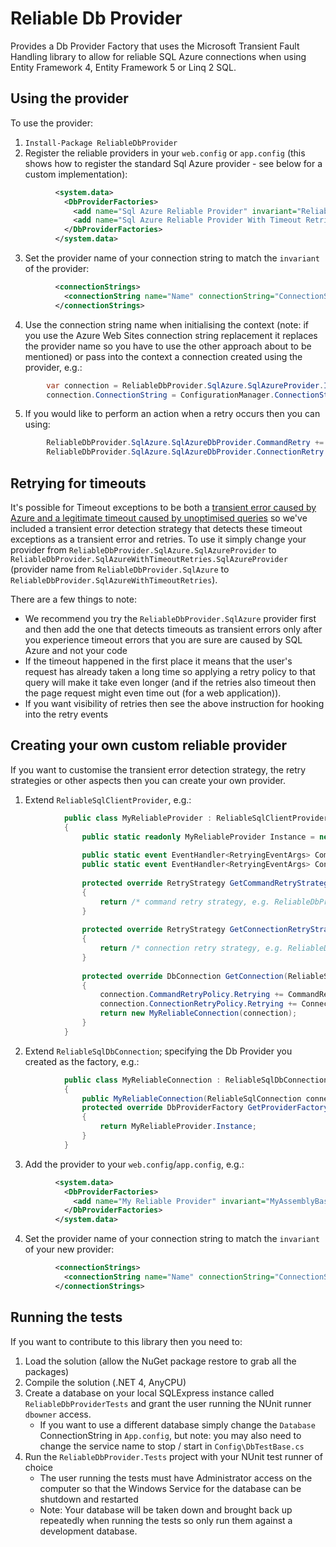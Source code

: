 ﻿Reliable Db Provider
====================

Provides a Db Provider Factory that uses the Microsoft Transient Fault Handling library to allow for reliable SQL Azure connections when using Entity Framework 4, Entity Framework 5 or Linq 2 SQL.

Using the provider
------------------

To use the provider:

1. `Install-Package ReliableDbProvider`
2. Register the reliable providers in your `web.config` or `app.config` (this shows how to register the standard Sql Azure provider - see below for a custom implementation):
```xml
		  <system.data>
		    <DbProviderFactories>
		      <add name="Sql Azure Reliable Provider" invariant="ReliableDbProvider.SqlAzure" description="Reliable Db Provider for SQL Azure" type="ReliableDbProvider.SqlAzure.SqlAzureProvider, ReliableDbProvider" />
		      <add name="Sql Azure Reliable Provider With Timeout Retries" invariant="ReliableDbProvider.SqlAzureWithTimeoutRetries" description="Reliable Db Provider for SQL Azure with Timeout Retries" type="ReliableDbProvider.SqlAzureWithTimeoutRetries.SqlAzureProvider, ReliableDbProvider" />
		    </DbProviderFactories>
		  </system.data>
```
3. Set the provider name of your connection string to match the `invariant` of the provider:
```xml
		  <connectionStrings>
		    <connectionString name="Name" connectionString="ConnectionString" providerName="ReliableDbProvider.SqlAzure" />
		  </connectionStrings>
```
4. Use the connection string name when initialising the context (note: if you use the Azure Web Sites connection string replacement it replaces the provider name so you have to use the other approach about to be mentioned) or pass into the context a connection created using the provider, e.g.:
```c#
		var connection = ReliableDbProvider.SqlAzure.SqlAzureProvider.Instance.CreateConnection();
		connection.ConnectionString = ConfigurationManager.ConnectionStrings["Name"].ConnectionString;
```
5. If you would like to perform an action when a retry occurs then you can using:
```c#
		ReliableDbProvider.SqlAzure.SqlAzureDbProvider.CommandRetry += (sender, args) => ...;
		ReliableDbProvider.SqlAzure.SqlAzureDbProvider.ConnectionRetry += (sender, args) => ...;
```

Retrying for timeouts
---------------------

It's possible for Timeout exceptions to be both a [transient error caused by Azure and a legitimate timeout caused by unoptimised queries](http://social.msdn.microsoft.com/Forums/en-US/ssdsgetstarted/thread/7a50985d-92c2-472f-9464-a6591efec4b3/) so we've included a transient error detection strategy that detects these timeout exceptions as a transient error and retries. To use it simply change your provider from `ReliableDbProvider.SqlAzure.SqlAzureProvider` to `ReliableDbProvider.SqlAzureWithTimeoutRetries.SqlAzureProvider` (provider name from `ReliableDbProvider.SqlAzure` to `ReliableDbProvider.SqlAzureWithTimeoutRetries`).

There are a few things to note:

* We recommend you try the `ReliableDbProvider.SqlAzure` provider first and then add the one that detects timeouts as transient errors only after you experience timeout errors that you are sure are caused by SQL Azure and not your code
* If the timeout happened in the first place it means that the user's request has already taken a long time so applying a retry policy to that query will make it take even longer (and if the retries also timeout then the page request might even time out (for a web application)).
* If you want visibility of retries then see the above instruction for hooking into the retry events

Creating your own custom reliable provider
------------------------------------------

If you want to customise the transient error detection strategy, the retry strategies or other aspects then you can create your own provider.

1. Extend `ReliableSqlClientProvider`, e.g.:
```c#
		    public class MyReliableProvider : ReliableSqlClientProvider<ATransientErrorDetectionStrategy>
		    {
		        public static readonly MyReliableProvider Instance = new MyReliableProvider();
		
		        public static event EventHandler<RetryingEventArgs> CommandRetry;
		        public static event EventHandler<RetryingEventArgs> ConnectionRetry;
		
		        protected override RetryStrategy GetCommandRetryStrategy()
		        {
		            return /* command retry strategy, e.g. ReliableDbProvider.SqlAzure.RetryStrategies.DefaultCommandStrategy */;
		        }
		
		        protected override RetryStrategy GetConnectionRetryStrategy()
		        {
		            return /* connection retry strategy, e.g. ReliableDbProvider.SqlAzure.RetryStrategies.DefaultConnectionStrategy */;
		        }
		
		        protected override DbConnection GetConnection(ReliableSqlConnection connection)
		        {
		            connection.CommandRetryPolicy.Retrying += CommandRetry;
		            connection.ConnectionRetryPolicy.Retrying += ConnectionRetry;
		            return new MyReliableConnection(connection);
		        }
		    }
```
2. Extend `ReliableSqlDbConnection`; specifying the Db Provider you created as the factory, e.g.:
```c#
		    public class MyReliableConnection : ReliableSqlDbConnection
		    {
		        public MyReliableConnection(ReliableSqlConnection connection) : base(connection) { }
		        protected override DbProviderFactory GetProviderFactory()
		        {
		            return MyReliableProvider.Instance;
		        }
		    }
```
3. Add the provider to your `web.config`/`app.config`, e.g.:
```xml
		  <system.data>
		    <DbProviderFactories>
		      <add name="My Reliable Provider" invariant="MyAssemblyBaseNamespace.MyReliableProviderNamespace" description="Reliable Db Provider for something..." type="MyAssemblyBaseNamespace.MyReliableProviderNamespace.MyReliableProvider, MyAssembly" />
		    </DbProviderFactories>
		  </system.data>
```
4. Set the provider name of your connection string to match the `invariant` of your new provider:
```xml
		  <connectionStrings>
		    <connectionString name="Name" connectionString="ConnectionString" providerName="MyAssemblyBaseNamespace.MyReliableProviderNamespace" />
		  </connectionStrings>
```

Running the tests
-----------------

If you want to contribute to this library then you need to:

1. Load the solution (allow the NuGet package restore to grab all the packages)
2. Compile the solution (.NET 4, AnyCPU)
3. Create a database on your local SQLExpress instance called `ReliableDbProviderTests` and grant the user running the NUnit runner `dbowner` access.
    * If you want to use a different database simply change the `Database` ConnectionString in `App.config`, but note: you may also need to change the service name to stop / start in `Config\DbTestBase.cs`
4. Run the `ReliableDbProvider.Tests` project with your NUnit test runner of choice
    * The user running the tests must have Administrator access on the computer so that the Windows Service for the database can be shutdown and restarted
    * Note: Your database will be taken down and brought back up repeatedly when running the tests so only run them against a development database.

